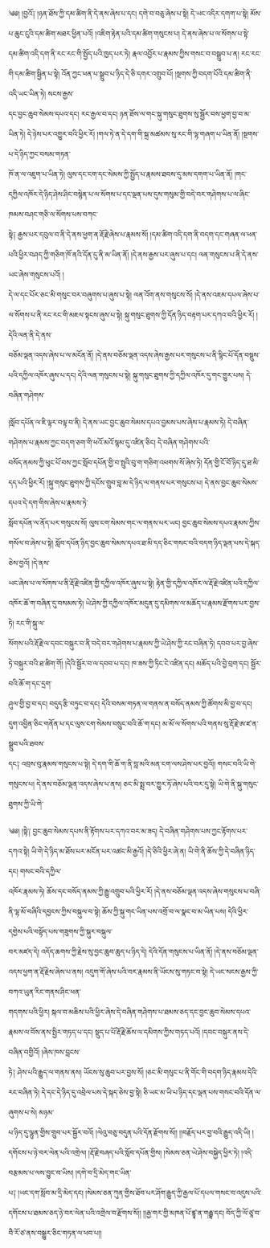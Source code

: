 ༄༅། །བྱའོ༑ །ཉན་ཐོས་ཀྱི་དམ་ཚིག་ནི་དེ་ནས་ཞེས་པ་དང། དགེ་བ་བཅུ་ཞེས་པ་སྟེ། དེ་ཡང་འདིར་དགག་པ་སྟེ། མོས་པ་ཆུང་ངུའི་དམ་ཚིག་མཐར་ཕྱིན་པའོ། །འཇིག་རྟེན་པའི་དམ་ཚིག་གསུངས་པ། དེ་ནས་ཞེས་པ་ལ་སོགས་པ་སྟེ་  
དམ་ཚིག་འདི་དག་ནི་རང་རང་གི་སྤྱོད་པའི་ཁྱད་པར་ཏེ། རྣལ་འབྱོར་པ་རྣམས་ཀྱིས་གསང་བ་བསྒྲུབ་པ་ན། རང་རང་གི་དམ་ཚིག་སྦྱིན་པ་སྟེ། འོན་ཀྱང་ཕན་པ་སྒྲུབ་པ་ཉིད་དེ་ཅི་དགར་འགྲུབ་པོ། །སྔགས་ཀྱི་བདག་པོའི་དམ་ཚིག་ནི་འདི་ཡང་ཡིན་ཏེ། སངས་རྒྱས་  
དང་བྱང་ཆུབ་སེམས་དཔའ་དང། རང་རྒྱལ་བ་དང། ཉན་ཐོས་ལ་གང་སྐུ་གསུང་ཐུགས་སུ་སྦྱོར་བས་ཕྱག་བྱ་བ་མ་ཡིན་ཏེ། དེ་ཉེས་པར་འགྱུར་བའི་ཕྱིར་རོ། །གལ་ཏེ་ན་དེ་དག་གི་སྐྲ་མཚམས་སུ་རང་གི་ལྷ་གཞག་པ་ཡིན་ནོ། །སྔགས་པ་དེ་ཉིད་ཀྱང་བསམ་གཏན་  
ཁོ་ན་ལ་འཇུག་པ་ཡིན་ཏེ། ལུས་དང་ངག་དང་སེམས་ཀྱི་སྤྱོད་པ་རྣམས་ཐབས་དུ་མས་དགག་པ་ཡིན་ནོ། །གང་དཀྱིལ་འཁོར་དེ་ཉིད་ཤེས་ཤིང་བསྙེན་པ་ལ་སོགས་པ་དང་ལྡན་པས་དུས་གསུམ་གྱི་བདེ་བར་གཤེགས་པ་ལ་ཞིང་ཁམས་བཤང་གཅི་ལ་སོགས་པས་བཀང་  
སྟེ༑ རྒྱས་པར་དབུལ་བ་ནི་དེ་ནས་ཕྱག་ན་རྡོ་རྗེ་ཞེས་པ་རྣམས་སོ། །དམ་ཚིག་འདི་དག་ནི་བདག་དང་གཞན་ལ་ཕན་པའི་ཕྱིར་བཤད་ཀྱི་གཅིག་ཁོ་ནའི་དོན་དུ་ནི་མ་ཡིན་ནོ། །དེ་ནས་རྒྱས་པར་ཞུས་པ་དང། ལན་གསུངས་པ་ནི་དེ་ནས་ཡང་ཞེས་གསུངས་པའོ། །  
དེ་ལ་དང་པོར་ཅང་མི་གསུང་བར་བཞུགས་པ་ཞུས་པ་སྟེ། ལན་འོག་ནས་གསུངས་སོ། །དེ་ནས་འཇམ་དཔལ་ཞེས་པ་ལ་སོགས་པ་ནི་རང་རང་གི་མཇལ་སྟངས་ཞུས་པ་སྟེ། སྐུ་གསུང་ཐུགས་ཀྱི་དོན་ཉིད་བརྟག་པར་དཀའ་བའི་ཕྱིར་རོ། །དེའི་ལན་ནི་དེ་ནས་  
བཅོམ་ལྡན་འདས་ཞེས་པ་ལ་མངོན་ནོ། །དེ་ནས་བཅོམ་ལྡན་འདས་ཞེས་རྒྱས་པར་གསུངས་པ་ནི་སྙིང་པོ་དོན་བསྡུས་པའི་དཀྱིལ་འཁོར་ཞུས་པ་དང། དེའི་ལན་གསུངས་པ་སྟེ། སྐུ་གསུང་ཐུགས་ཀྱི་དཀྱིལ་འཁོར་དུ་གང་གྱུར་པས། དེ་བཞིན་གཤེགས་  
  
།སློབ་དཔོན་ལ་ཇི་ལྟར་བལྟ་བ་ནི། དེ་ནས་ཡང་བྱང་ཆུབ་སེམས་དཔའ་བྱམས་པས་ཞེས་པ་རྣམས་ཏེ། དེ་བཞིན་གཤེགས་པ་རྣམས་ཀྱང་བདག་ཅག་གི་ཕའོ་མའོ་སྙམ་དུ་འཛིན་ཅིང། དེ་བཞིན་གཤེགས་པའི་  
བསོད་ནམས་ཀྱི་ཕུང་པོ་བས་ཀྱང་སློབ་དཔོན་གྱི་བ་སྤུའི་བུ་ག་གཅིག་འཕགས་སོ་ཞེས་ཏེ། དོན་གྱི་ངོ་བོ་ཉིད་དུ་ཐ་མི་དད་པའི་ཕྱིར་རོ། །སྐུ་གསུང་ཐུགས་ཀྱི་དངོས་གྲུབ་བླ་མ་དེ་ཉིད་ལ་གནས་པར་གསུངས་པ། དེ་ནས་བྱང་ཆུབ་སེམས་དཔའ་དེ་དག་གིས་ཞེས་པ་རྣམས་ཏེ་  
སློབ་དཔོན་ལ་ནོད་པར་གསུངས་སོ། ལུས་ངག་སེམས་གང་ལ་གནས་པར་ཡང། བྱང་ཆུབ་སེམས་དཔའ་རྣམས་ཀྱིས་གསོལ་བ་ཞེས་པ་སྟེ། སློབ་དཔོན་ཉིད་བྱང་ཆུབ་སེམས་དཔའ་ཐ་མི་དད་ཅིང་གསང་བའི་བདག་ཉིད་ལྡན་པས་དེ་སྐད་ཅེས་བྱའོ། །དེ་ནས་  
ཡང་ཞེས་པ་ལ་སོགས་པ་ནི་རྡོ་རྗེ་འཛིན་གྱི་དཀྱིལ་འཁོར་ཞུས་པ་སྟེ། རྟེན་གྱི་དཀྱིལ་འཁོར་ལ་རྡོ་རྗེ་འཛིན་པའི་དཀྱིལ་འཁོར་ཆོ་ག་བཞིན་དུ་བསམས་ཏེ། ཡེ་ཤེས་ཀྱི་དཀྱིལ་འཁོར་མདུན་དུ་དམིགས་ལ་མཆོད་པ་རྣམས་རྫོགས་པར་བྱས་ཏེ། རང་གི་སྐུ་ལ་  
སོགས་པའི་རྡོ་རྗེ་ལ་དབང་བསྐུར་བ་ནི་བདེ་བར་གཤེགས་པ་རྣམས་ཀྱི་ཡེ་ཤེས་ཀྱི་རང་བཞིན་ཏེ། དབབ་པར་བྱ་ཞེས་ཏེ་བསྐུར་བའི་ཐ་ཚིག་གོ། །དེའི་སྦྱོར་བ་ལ་དབབ་པ་དང། ཁ་ཟས་ཀྱི་ཏིང་ངེ་འཛིན་དང། མཆོད་པའི་བྱེ་བྲག་དང། སྦྱོར་བའི་ཆོ་ག་དང་དྲག་  
ཤུལ་གྱི་བྱ་བ་དང། བདུད་རྩི་བཏུང་བ་དང། དེའི་བསམ་གཏན་ལ་གནས་ན་བསོད་ནམས་ཀྱི་ཚོགས་མི་བྱ་བ་དང། དུག་འབྱིན་ཅིང་གནོན་པ་དང་ལུས་ངག་སེམས་བསྲུང་བའི་ཆོ་ག་དང། མ་མོ་ལ་སོགས་པའི་གནས་སུ་རྡོ་རྗེ་ཨ་ཛ་ན་སྒྲུབ་པའི་ཐབས་  
དང༑ འབྲས་བུ་རྣམས་གསུངས་པ་སྟེ། དེ་དག་གི་ཆོ་ག་ནི་བླ་མའི་མན་ངག་ལས་ཤེས་པར་བྱའོ།། གསང་བའི་ཡི་གེ་གསུངས་པ། དེ་ནས་བཅོམ་ལྡན་འདས་ཞེས་པ་ནས། ཅང་མི་སྨྲ་བར་གྱུར་ཏོ་ཞེས་པའི་བར་དུ་སྟེ། ཡི་གེ་ནི་སྐུ་གསུང་ཐུགས་ཀྱི་ཡི་གེ་  
  
༄༅། །སྟེ༑ བྱང་ཆུབ་སེམས་དཔས་ནི་རྟོགས་པར་དཀའ་བར་མ་ཟད། དེ་བཞིན་གཤེགས་པས་ཀྱང་རྟོགས་པར་དཀའ་སྟེ། ཡི་གེ་དེ་ཉིད་མ་ཐོས་པར་མངོན་པར་འཚང་མི་རྒྱའོ། །དེ་ཅིའི་ཕྱིར་ཞེ་ན། ཡི་གེ་ནི་ཆོས་ཀྱི་དེ་བཞིན་ཉིད་དང། གསང་བའི་དཀྱིལ་  
འཁོར་རྣམས་ཏེ། ཆོས་དང་བསོད་ནམས་ཀྱི་རྒྱུ་འགྲུབ་པའི་ཕྱིར་རོ། །དེ་ནས་བཅོམ་ལྡན་འདས་ཞེས་གསུངས་པ་བཞི་ནི་ལྷ་མོ་བཞིའི་དབྱངས་ཀྱིས་བསྐུལ་བ་སྟེ། ཆོས་ཀྱི་སྐུ་གང་ཡིན་པས་འགྲོ་བ་ལ་སྣང་བ་མ་ཡིན་པས། དེའི་ཕྱིར་དགྱེས་པའི་བསྟོད་པས་གཟུགས་ཀྱི་སྐུར་བསྐུལ་  
བར་མཛད་དེ། འདོད་ཆགས་ཀྱི་རྗེས་སུ་བྱང་ཆུབ་ཆུད་པ་ཉིད་དེ། དེའི་དོན་གསུངས་པ་ཡིན་ནོ། །དེ་ནས་བཅོམ་ལྡན་འདས་ཕྱག་ན་རྡོ་རྗེས་ཞེས་པ་ནས། འདུག་གོ་ཞེས་པའི་བར་རྣམས་ནི་ཡོངས་སུ་གཏང་བ་སྟེ། དེ་ཡང་སངས་རྒྱས་ཀྱི་བཀའ་ཡུན་རིང་གནས་ཤིང་ཕན་  
གདགས་པའི་ཕྱིར། སྐལ་བ་མཆིས་པའི་ཕྱིར་ཞེས་དེ་བཞིན་གཤེགས་པ་ཐམས་ཅད་དང་བྱང་ཆུབ་སེམས་དཔའ་རྣམས་ལ་བོས་ནས་སྤྱིར་གཏད་པ་དང། སྡུད་པ་པོ་རྡོ་རྗེ་ཆོས་ལ་དམིགས་ཀྱིས་གཏད་པའོ། །དབང་བསྐུར་ནས་དེ་བཞིན་བགྱིའོ། །ཞེས་ཁས་བླངས་  
ཏེ༑ ཤེས་པའི་རྒྱུད་ལ་གནས་ནས། ཡོངས་སུ་ཆུབ་པར་བྱས་སོ། །ཅང་མི་གསུང་པ་ནི་གོང་གི་བདག་ཉིད་རྣམས་དེའི་རང་བཞིན་ཏེ། དེ་དང་དེ་ཉིད་དུ་འབྲེལ་པས་དེ་སྐད་ཅེས་བྱ་སྟེ། ཅི་ཡང་མ་ཡི་པ་ཉིད་དང་ལྡན་པས་གསང་བའི་དོན་ལ་ཞུགས་པ་སེ། མཉམ་  
པ་ཉིད་དུ་ལྷུན་གྱིས་གྲུབ་པར་སྦྱོར་བའོ། །ལེའུ་བཅུ་བདུན་པའི་དོན་རྫོགས་སོ།། །།བརྗོད་པར་བྱ་བའི་རྒྱུད་འདི་ཡི། །དགོངས་པ་ཉེ་བར་ལེན་པའི་འགྲེལ། །རྡོ་རྗེ་བཞད་པའི་སློབ་དཔོན་གྱིས། །སེམས་ཅན་ཡེ་ཤེས་བསྐྱེད་ཕྱིར་ཏེ། །འདི་བརྩམས་པ་ལས་བྱུང་བ་ཡིས། །དགེ་བ་དྲི་མེད་གང་ཡིན་  
པ༑ །ཡང་དག་སློབ་མ་དྲི་མེད་དང། །སེམས་ཅན་ཀུན་གྱིས་ཐོབ་པར་ཤོག་རྒྱུད་ཀྱི་རྒྱལ་པོ་དཔལ་གསང་བ་འདུས་པའི་དགོངས་པ་ཐམས་ཅད་ཉེ་བར་ལེན་པའི་འགྲེལ་བ་རྫོགས་སོ།། །།རྒྱ་གར་གྱི་མཁན་པོ་ཛྙཱ་ན་གརྦྷ་དང། བོད་ཀྱི་ལོ་ཙཱ་བ་བཻ་རོ་ཙ་ནས་བསྒྱུར་ཅིང་གཏན་ལ་ཕབ་པ།།  
  
  
